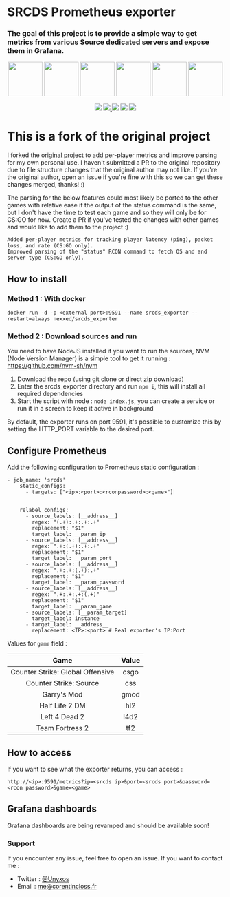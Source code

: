 # SRCDS Prometheus exporter

### The goal of this project is to provide a simple way to get metrics from various Source dedicated servers and expose them in Grafana.
<p align="center">
    <img src="./images/csgo.png" height="80">
    <img src="./images/css.png" height="80">
    <img src="./images/gmod.png" height="80">
    <img src="./images/hl2.png" height="80">
    <img src="./images/l4d2.png" height="80">
    <img src="./images/tf2.png" height="80">
</p>
<p align="center">
  <img src="https://img.shields.io/github/stars/nexxed/srcds_exporter?style=social">
  <a href="https://hub.docker.com/repository/docker/nexxed/srcds_exporter" alt="Activity">
    <img src="https://img.shields.io/docker/pulls/nexxed/srcds_exporter?logo=docker"/>
  </a>
  <img src="https://img.shields.io/docker/v/nexxed/srcds_exporter?logo=docker&sort=semver">
  <img src="https://img.shields.io/docker/image-size/nexxed/srcds_exporter/latest?logo=docker">
  <img src="https://img.shields.io/docker/stars/nexxed/srcds_exporter?logo=docker">
</p>

# This is a fork of the original project
I forked the [original project](https://github.com/Unyxos/srcds_exporter) to add per-player metrics and improve parsing for my own personal use. I haven't submitted a PR to the original repository due to file structure changes that the original author may not like. If you're the original author, open an issue if you're fine with this so we can get these changes merged, thanks! :)

The parsing for the below features could most likely be ported to the other games with relative ease if the output of the status command is the same, but I don't have the time to test each game and so they will only be for CS:GO for now. Create a PR if you've tested the changes with other games and would like to add them to the project :)

```
Added per-player metrics for tracking player latency (ping), packet loss, and rate (CS:GO only).
Improved parsing of the "status" RCON command to fetch OS and and server type (CS:GO only).
```

## How to install

### Method 1 : With docker
`docker run -d -p <external port>:9591 --name srcds_exporter --restart=always nexxed/srcds_exporter`

### Method 2 : Download sources and run

You need to have NodeJS installed if you want to run the sources, NVM (Node Version Manager) is a simple tool to get it running : https://github.com/nvm-sh/nvm

1. Download the repo (using git clone or direct zip download)
2. Enter the srcds_exporter directory and run `npm i`, this will install all required dependencies
3. Start the script with node : `node index.js`, you can create a service or run it in a screen to keep it active in background

By default, the exporter runs on port 9591, it's possible to customize this by setting the HTTP_PORT variable to the desired port.

## Configure Prometheus

Add the following configuration to Prometheus static configuration :

```
- job_name: 'srcds'
    static_configs:
      - targets: ["<ip>:<port>:<rconpassword>:<game>"]


    relabel_configs:
      - source_labels: [__address__]
        regex: "(.+):.+:.+:.+"
        replacement: "$1"
        target_label: __param_ip
      - source_labels: [__address__]
        regex: ".+:(.+):.+:.+"
        replacement: "$1"
        target_label: __param_port
      - source_labels: [__address__]
        regex: ".+:.+:(.+):.+"
        replacement: "$1"
        target_label: __param_password
      - source_labels: [__address__]
        regex: ".+:.+:.+:(.+)"
        replacement: "$1"
        target_label: __param_game
      - source_labels: [__param_target]
        target_label: instance
      - target_label: __address__
        replacement: <IP>:<port> # Real exporter's IP:Port
```

Values for `game` field :

| Game   |      Value      |
|:----------:|:-------------:|
| Counter Strike: Global Offensive |  csgo |
| Counter Strike: Source |    css   |
| Garry's Mod |    gmod   |
| Half Life 2 DM |    hl2   |
| Left 4 Dead 2 |    l4d2   |
| Team Fortress 2 |    tf2   |

## How to access

If you want to see what the exporter returns, you can access :

 `http://<ip>:9591/metrics?ip=<srcds ip>&port=<srcds port>&password=<rcon password>&game=<game>`

## Grafana dashboards

Grafana dashboards are being revamped and should be available soon!

### Support

If you encounter any issue, feel free to open an issue.
If you want to contact me :

* Twitter : [@Unyxos](https://twitter.com/Unyxos)
* Email : [me@corentincloss.fr](mailto://me@corentincloss.fr)
